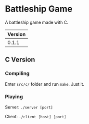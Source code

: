 # Battleship Game

A battleship game made with C.

| Version       |
| ------------- |
| 0.1.1         |


## C Version


### Compiling

Enter `src/c/` folder and run `make`. Just it.


### Playing

Server: `./server [port]`

Client: `./client [host] [port]`
